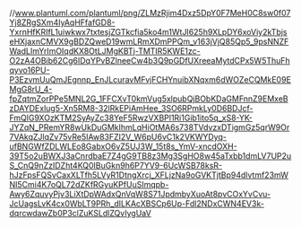//www.plantuml.com/plantuml/png/ZLMzRjim4Dxz5DpY0F7MeH0C8sw0f07Yj8ZRgSXm4IyAqHFfafGD8-YxrnHfKRIfL1uiwkwx7txtesjZGTkcfia5ko4m1WtJI625h9XLpDY6xoViy2kTbjseHXjaxnCMVX9gBDZQweD19wmLRmXDmPPQm_v163jVjQ85Qp5_9psNNZFWadLImYrImOIqdKX8OtLJMgKBTj-TMTIR5KWE1zc-O2zA4OBib62Cg6IDqYPvBZlneeCw4b3Q9pGDfUXreeaMytdCPx5W5ThuFhqyvo16PU-P3EzvmUuQmJEgnnp_EnJLcuravMFvjFCHYnuibXNqxm6dWOZeCQMkE09EMgG8rU_4-fpZqtmZorPPe5MNL2G_1FFCXvT0kmVug5xlpubQjBObKDaGMFnnZ9EMxeBzDAYDExlug5-Xn5RM8-32lRkEPiAmHee_3SO6RPmkLy0D6BDJcf-FmQlG9XOzKTM2SyAyZc38YeF5RwzVXBPl1Ri1Gib1ito5q_xS8-YK-JYZqN_PRemYR8wUkDuGMkIhmLqHiOtMA6s738TVdvzxDTigmGz5qrW9Or7VAkqZJlqZv75vRe5IAw83FZI2V_W6pU6vC1k2VKWYDyq-ufBNGWfZDLWLEo8GabxO6vZ5UJ3W_15t8s_YmV-xncdOXH-39T5o2uBWXJ3aCnrdbaE7Z4gG9TB8z3Mg3SgHO8w45aTxbb1dmLV7UP2uS_CnQ9nZzIDZht4KQ0IBuGkn9h6P7YV9-6UcWSB78ksR-hJzFpsFQSvCaxXLTfh5LVyR1DtngXrcj_XFLjzNa9oGVKTjtBp94dlvtmf23mWNI5Cmi4K7oQL72dZKfRGyuKPfUuSImqpb-Awy6ZquvyPjv3LiXtDpWAdxQnVqW8S71JpdmbyXuoAt8pvCOxYvCvu-JcUagsLvK4cx0WbLT9PRh_dILKAcXBSCp6Up-Fdl2NDxCWN4EV3k-dqrcwdawZb0P3clZuKSLdlZQvIygUaV
